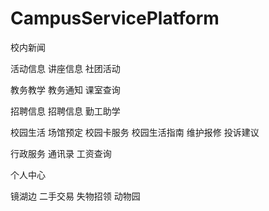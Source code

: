 # CampusServicePlatform

校内新闻
	
活动信息	讲座信息
	        社团活动
			
教务教学	教务通知
	        课室查询
			
招聘信息	招聘信息
	        勤工助学
			
校园生活	场馆预定
	        校园卡服务
	        校园生活指南
	        维护报修
	        投诉建议
			
行政服务	通讯录
	        工资查询
			
个人中心	

镜湖边	   二手交易
	       失物招领
	       动物园
